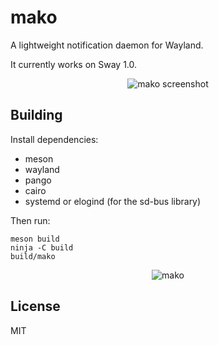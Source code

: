 # mako

A lightweight notification daemon for Wayland.

It currently works on Sway 1.0.

<p align="center">
  <img src="https://sr.ht/meoc.png" alt="mako screenshot">
</p>

## Building

Install dependencies:
* meson
* wayland
* pango
* cairo
* systemd or elogind (for the sd-bus library)

Then run:

```shell
meson build
ninja -C build
build/mako
```

<p align="center">
  <img src="https://sr.ht/frOL.jpg" alt="mako">
</p>

## License

MIT
